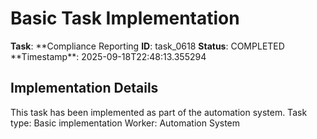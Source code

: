 # Basic Task Implementation

**Task**: **Compliance Reporting
**ID**: task_0618
**Status**: COMPLETED
**Timestamp\*\*: 2025-09-18T22:48:13.355294

## Implementation Details

This task has been implemented as part of the automation system.
Task type: Basic implementation
Worker: Automation System
